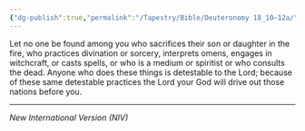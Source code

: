 ```yaml
---
{"dg-publish":true,"permalink":"/Tapestry/Bible/Deuteronomy 18_10–12a/","title":"Deuteronomy 18:10–12a","hide":true,"tags":["bible","bible-verse"],"dgHomeLink":true,"dgShowLocalGraph":true,"dgEnableSearch":true}
---
```


Let no one be found among you who sacrifices their son or daughter in the fire, who practices divination or sorcery, interprets omens, engages in witchcraft, or casts spells, or who is a medium or spiritist or who consults the dead.  Anyone who does these things is detestable to the Lord; because of these same detestable practices the Lord your God will drive out those nations before you.

---
*New International Version (NIV)*